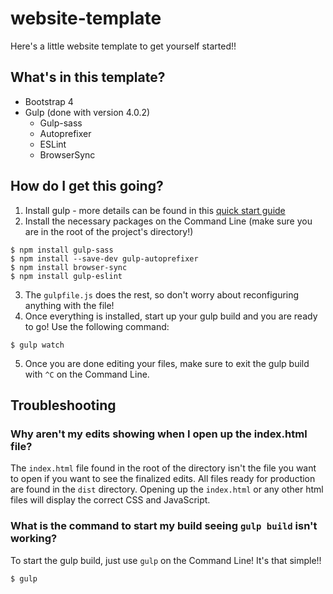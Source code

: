 # website-template
Here's a little website template to get yourself started!!
## What's in this template?
- Bootstrap 4
- Gulp (done with version 4.0.2)
  - Gulp-sass
  - Autoprefixer
  - ESLint
  - BrowserSync
## How do I get this going?
1. Install gulp - more details can be found in this [quick start guide](https://github.com/gulpjs/gulp/blob/master/docs/getting-started/1-quick-start.md)
2. Install the necessary packages on the Command Line (make sure you are in the root of the project's directory!)
```
$ npm install gulp-sass
$ npm install --save-dev gulp-autoprefixer
$ npm install browser-sync
$ npm install gulp-eslint
```
3. The `gulpfile.js` does the rest, so don't worry about reconfiguring anything with the file!
4. Once everything is installed, start up your gulp build and you are ready to go! Use the following command:
```
$ gulp watch
```
5. Once you are done editing your files, make sure to exit the gulp build with `^C` on the Command Line.
## Troubleshooting
### Why aren't my edits showing when I open up the index.html file?
The `index.html` file found in the root of the directory isn't the file you want to open if you want to see the finalized edits. All files ready for production are found in the `dist` directory. Opening up the `index.html` or any other html files will display the correct CSS and JavaScript.
### What is the command to start my build seeing `gulp build` isn't working?
To start the gulp build, just use `gulp` on the Command Line! It's that simple!!
```
$ gulp
```

